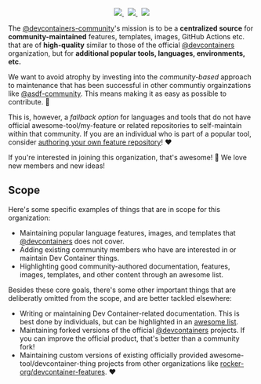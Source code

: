 <p align=center>
  <a href="https://github.com/devcontainers-community/features/discussions/new?category=ideas">
    <img src="https://img.shields.io/static/v1?style=for-the-badge&message=%E2%9E%95%20Add%20a%20feature&color=0ABF53&label=">
  </a>
  &nbsp;
  <a href="https://github.com/devcontainers-community/templates/discussions/new?category=ideas">
    <img src="https://img.shields.io/static/v1?style=for-the-badge&message=%E2%9E%95%20Add%20a%20template&color=CB3837&label=">
  </a>
  &nbsp;
  <a href="https://github.com/devcontainers-community/images/discussions/new?category=ideas">
    <img src="https://img.shields.io/static/v1?style=for-the-badge&message=%E2%9E%95%20Add%20an%20image&color=2496ED&label=">
  </a>
</p>

The [@devcontainers-community]'s mission is to be a **centralized source** for
**community-maintained** features, templates, images, GitHub Actions etc. that
are of **high-quality** similar to those of the official [@devcontainers]
organization, but for **additional popular tools, languages, environments,
etc.**

We want to avoid atrophy by investing into the _community-based_ approach to
maintenance that has been successful in other communtiy orgainzations like
[@asdf-community]. This means making it as easy as possible to contribute. 🤝

This is, however, a _fallback option_ for languages and tools that do not have
official awesome-tool/my-feature or related repositories to self-maintain within
that community. If you are an individual who is part of a popular tool, consider
[authoring your own feature repository]! ❤️

If you're interested in joining this organization, that's awesome! 🤩 We love
new members and new ideas!

## Scope

Here's some specific examples of things that are in scope for this organization:

- Maintaining popular language features, images, and templates that
  [@devcontainers] does not cover.
- Adding existing community members who have are interested in or maintain Dev
  Container things.
- Highlighting good community-authored documentation, features, images,
  templates, and other content through an awesome list.

Besides these core goals, there's some other important things that are
deliberatly omitted from the scope, and are better tackled elsewhere:

- Writing or maintaining Dev Container-related documentation. This is best done
  by individuals, but can be highlighted in an [awesome list].
- Maintaining forked versions of the official [@devcontainers] projects. If you
  can improve the official product, that's better than a community fork!
- Maintaining custom versions of existing officially provided
  awesome-tool/devcontainer-thing projects from other organizations like
  [rocker-org/devcontainer-features]. ❤️

<!-- prettier-ignore-start -->
[@devcontainers-community]: https://github.com/devcontainers-community
[@devcontainers]: https://github.com/devcontainers
[@asdf-community]: https://github.com/asdf-community
[rocker-org/devcontainer-features]: https://github.com/rocker-org/devcontainer-features#readme
[feature contribution guide]: https://github.com/devcontainers-community/features/blob/main/CONTRIBUTING.md
[authoring your own feature repository]: https://github.com/devcontainers/feature-starter#readme
[awesome list]: https://awesome.re/
<!-- prettier-ignore-end -->

